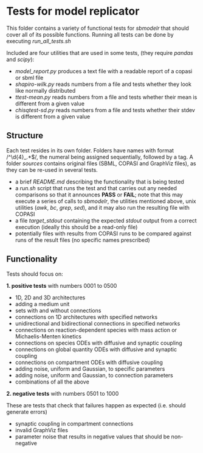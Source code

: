 # Tests for model replicator

This folder contains a variety of functional tests for *sbmodelr* that should cover all of its possible functions. Running all tests can be done by executing *run_all_tests.sh*

Included are four utilities that are used in some tests, (they require *pandas* and *scipy*):
 - *model_report.py* produces a text file with a readable report of a copasi or sbml file
 - *shapiro-wilk.py* reads numbers from a file and tests whether they look like normally distributed 
 - *ttest-mean.py* reads numbers from a file and tests whether their mean is different from a given value
 - *chisqtest-sd.py* reads numbers from a file and tests whether their stdev is different from a given value
 
## Structure

Each test resides in its own folder. Folders have names with format /^\d{4}_.*$/, the numeral being assigned sequentially, followed by a tag. A folder *sources* contains original files (SBML, COPASI and GraphViz files), as they can be re-used in several tests.
 - a brief *README.md* describing the functionality that is being tested
 - a *run.sh* script that runs the test and that carries out any needed comparisons so that it announces **PASS** or **FAIL**; note that this may execute a series of calls to *sbmodelr*, the utilities mentioned above, unix utilities (*awk*, *bc*, *grep*, *sed*), and it may also run the resulting file with COPASI
 - a file *target_stdout* containing the expected *stdout* output from a correct execution (ideally this should be a read-only file)
 - potentially files with results from COPASI runs to be compared against runs of the result files (no specific names prescribed)

## Functionality

Tests should focus on:

 **1. positive tests** with numbers 0001 to 0500

 - 1D, 2D and 3D architectures
 - adding a medium unit
 - sets with and without connections
 - connections on 1D architectures with specified networks
 - unidirectional and bidirectional connections in specified networks
 - connections on reaction-dependent species with mass action or Michaelis-Menten kinetics
 - connections on species ODEs with diffusive and synaptic coupling
 - connections on global quantity ODEs with diffusive and synaptic coupling
 - connections on compartment ODEs with diffusive coupling
 - adding noise, uniform and Gaussian, to specific parameters
 - adding noise, uniform and Gaussian, to connection parameters
 - combinations of all the above

 **2. negative tests** with numbers 0501 to 1000

 These are tests that check that failures happen as expected (i.e. should generate errors)

 - synaptic coupling in compartment connections
 - invalid GraphViz files
 - parameter noise that results in negative values that should be non-negative
